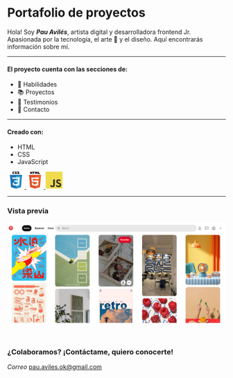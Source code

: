 # Portafolio de proyectos

Hola! Soy ***Pau Avilés***, artista digital y desarrolladora frontend Jr. Apasionada por la tecnología, el arte 🎨 y el diseño. Aquí encontrarás información sobre mí.
___
#### El proyecto cuenta con las secciones de:

- 🦾 Habilidades
- 📚 Proyectos
- 🥇 Testimonios
- 📧 Contacto

___
#### Creado con:
- HTML
- CSS
- JavaScript

<a href="https://www.w3schools.com/css/" target="_blank"> <img src="https://raw.githubusercontent.com/devicons/devicon/master/icons/css3/css3-original-wordmark.svg" alt="css3" width="40" height="40"/> </a>
<a href="https://www.w3.org/html/" target="_blank"> <img src="https://raw.githubusercontent.com/devicons/devicon/master/icons/html5/html5-original-wordmark.svg" alt="html5" width="40" height="40"/> </a>
<a href="https://developer.mozilla.org/en-US/docs/Web/JavaScript" target="_blank"> <img src="https://raw.githubusercontent.com/devicons/devicon/master/icons/javascript/javascript-original.svg" alt="javascript" width="40" height="40"/> </a>
___

### Vista previa
![Proyecto](assets/pinterest.PNG) 

<br>

### ¿Colaboramos? ¡**Contáctame**, quiero conocerte!
*Correo* [pau.aviles.ok@gmail.com](mailto:pau.aviles.ok@gmail.com)
